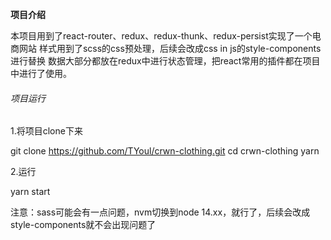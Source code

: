 **项目介绍**

本项目用到了react-router、redux、redux-thunk、redux-persist实现了一个电商网站
样式用到了scss的css预处理，后续会改成css in js的style-components进行替换
数据大部分都放在redux中进行状态管理，把react常用的插件都在项目中进行了使用。

###### 项目运行
1.将项目clone下来

git clone https://github.com/TYoul/crwn-clothing.git
cd crwn-clothing
yarn

2.运行

yarn start

注意：sass可能会有一点问题，nvm切换到node 14.xx，就行了，后续会改成style-components就不会出现问题了
